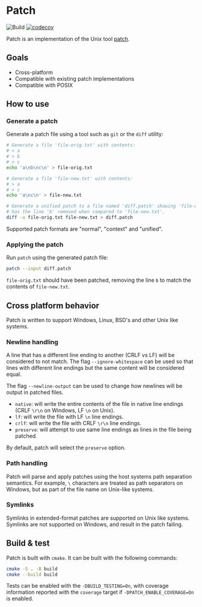 # Patch

![Build](https://github.com/shannonbooth/patch/actions/workflows/cmake.yml/badge.svg)
[![codecov](https://codecov.io/gh/shannonbooth/patch/branch/main/graph/badge.svg?token=MWQ2WETJVB)](https://codecov.io/gh/shannonbooth/patch)

Patch is an implementation of the Unix tool [patch](https://pubs.opengroup.org/onlinepubs/7908799/xcu/patch.html).

## Goals

* Cross-platform
* Compatible with existing patch implementations
* Compatible with POSIX

## How to use

### Generate a patch

Generate a patch file using a tool such as `git` or the `diff` utility:

```sh
# Generate a file 'file-orig.txt' with contents:
# > a
# > b
# > c
echo 'a\nb\nc\n' > file-orig.txt

# Generate a file 'file-new.txt' with contents:
# > a
# > c
echo 'a\nc\n' > file-new.txt

# Generate a unified patch to a file named 'diff.patch' showing 'file-orig.txt'
# has the line 'b' removed when compared to 'file-new.txt'.
diff -u file-orig.txt file-new.txt > diff.patch
```

Supported patch formats are "normal", "context" and "unified".

### Applying the patch

Run `patch` using the generated patch file:

```sh
patch --input diff.patch
```

`file-orig.txt` should have been patched, removing the line `b` to match the
contents of `file-new.txt`.

## Cross platform behavior

Patch is written to support Windows, Linux, BSD's and other Unix like systems.

### Newline handling

A line that has a different line ending to another (CRLF vs LF) will be considered
to not match. The flag `--ignore-whitespace` can be used so that lines with different
line endings but the same content will be considered equal.

The flag `--newline-output` can be used to change how newlines will be output
in patched files.

* `native`: will write the entire contents of the file in native line endings
            (CRLF `\r\n` on Windows, LF `\n` on Unix).
* `lf`: will write the file with LF `\n` line endings.
* `crlf`: will write the file with CRLF `\r\n` line endings.
* `preserve`: will attempt to use same line endings as lines in the file being patched.

By default, patch will select the `preserve` option.

### Path handling

Patch will parse and apply patches using the host systems path separation
semantics. For example, `\` characters are treated as path separators on
Windows, but as part of the file name on Unix-like systems.

### Symlinks

Symlinks in extended-format patches are supported on Unix like systems. Symlinks
are not supported on Windows, and result in the patch failing.

## Build & test

Patch is built with `cmake`. It can be built with the following commands:

```sh
cmake -S . -B build
cmake --build build
```

Tests can be enabled with the `-DBUILD_TESTING=On`, with coverage information
reported with the `coverage` target if `-DPATCH_ENABLE_COVERAGE=On` is enabled.
